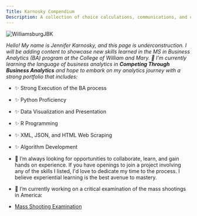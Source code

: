 ```yaml
---
Title: Karnosky Compendium
Description: A collection of choice calculations, communications, and critical examinations.
---
```






![WilliamsburgJBK](https://user-images.githubusercontent.com/106441386/170880268-2b1a51d6-a1e3-4d48-b9a9-29c63c745970.jpg)


*Hello! My name is Jennifer Karnosky, and this page is underconstruction. I will be adding content to showcase new skills learned in the MS in Business Analytics (BA) program at the College of William and Mary. 🌱 I’m currently learning the language of business analytics in **Competing Through Business Analytics** and hope to embark on my analytics journey with a strong portfolio that includes:*

- ✨ Strong Execution of the BA process
- ✨ Python Proficiency
- ✨ Data Visualization and Presentation
- ✨ R Programming 
- ✨ XML, JSON, and HTML Web Scraping
- ✨ Algorithm Development


- 👯 I’m always looking for opportunities to collaborate, learn, and gain hands on experience. If you have openings to join a project involving any of the skills I listed, I'd love to dedicate my time to the process. I believe experiential learning is the best avenue to mastery.

- 🔭 I’m currently working on a critical examination of the mass shootings in America:

- [Mass Shooting Examination](/massShootings/index.md)
